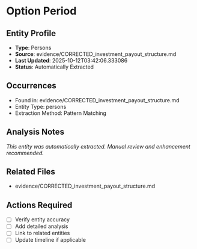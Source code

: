 # Option Period

## Entity Profile
- **Type**: Persons
- **Source**: evidence/CORRECTED_investment_payout_structure.md
- **Last Updated**: 2025-10-12T03:42:06.333086
- **Status**: Automatically Extracted

## Occurrences
- Found in: evidence/CORRECTED_investment_payout_structure.md
- Entity Type: persons
- Extraction Method: Pattern Matching

## Analysis Notes
*This entity was automatically extracted. Manual review and enhancement recommended.*

## Related Files
- evidence/CORRECTED_investment_payout_structure.md

## Actions Required
- [ ] Verify entity accuracy
- [ ] Add detailed analysis
- [ ] Link to related entities
- [ ] Update timeline if applicable
